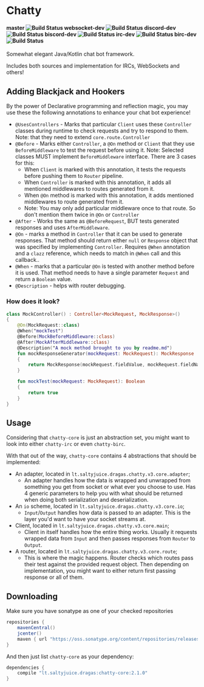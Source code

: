 # Chatty 

#### master ![Build Status](https://travis-ci.org/Dragas/bIRC.svg?branch=master)  websocket-dev ![Build Status](https://travis-ci.org/Dragas/bIRC.svg?branch=websocket-dev) discord-dev ![Build Status](https://travis-ci.org/Dragas/bIRC.svg?branch=discord-dev) biscord-dev ![Build Status](https://travis-ci.org/Dragas/bIRC.svg?branch=biscord-dev) irc-dev ![Build Status](https://travis-ci.org/Dragas/bIRC.svg?branch=irc-dev) birc-dev ![Build Status](https://travis-ci.org/Dragas/bIRC.svg?branch=birc-dev) 

Somewhat elegant Java/Kotlin chat bot framework.

Includes both sources and implementation for IRCs, WebSockets and others!

## Adding Blackjack and Hookers

By the power of Declarative programming and reflection magic, you may use these the following annotations to enhance your chat bot experience!

- `@UsesControllers` - Marks that particular `Client` uses these `Controller` classes during runtime to 
check requests and try to respond to them. Note: that they need to extend `core.route.Controller`
- `@Before` - Marks either `Controller`, a `@On` method or `Client` that they use `BeforeMiddleware` to test
the request before using it. Note: Selected classes MUST implement `BeforeMiddleware` interface. There are 3 cases for this:
  - When `Client` is marked with this annotation, it tests the requests before pushing them to `Router` pipeline.
  - When `Controller` is marked with this annotation, it adds all mentioned middlewares to routes generated from it.
  - When `@On` method is marked with this annotation, it adds mentioned middlewares to route generated from it.
  - Note: You may only add particular middleware once to that route. So don't mention them twice in `@On` or `Controller`
- `@After` - Works the same as `@BeforeRequest`, BUT tests generated responses and uses `AfterMiddleware`.
- `@On` - marks a method in `Controller` that it can be used to generate responses. That method 
should return either `null` or `Response` object that was specified by implementing `Controller`. Requires `@When` annotation and a `clazz`
reference, which needs to match in `@When` call and this callback..
- `@When` - marks that a particular `@On` is tested with another method before it is used. That method
needs to have a single parameter `Request` and return a `Boolean` value.
- `@Description` - helps with router debugging. 

### How does it look?

```kotlin
class MockController() : Controller<MockRequest, MockResponse>()
{
    @On(MockRequest::class)
    @When("mockTest")
    @Before(MockBeforeMiddleware::class)
    @After(MockAfterMiddleware::class)
    @Description("A mock method brought to you by readme.md")
    fun mockResponseGenerator(mockRequest: MockRequest): MockResponse
    {
        return MockResponse(mockRequest.fieldValue, mockRequest.fieldName)
    }

    fun mockTest(mockRequest: MockRequest): Boolean
    {
        return true
    }
}
```

## Usage

Considering that `chatty-core` is just an abstraction set, you might want to look into either `chatty-irc` or
even `chatty-birc`.

With that out of the way, `chatty-core` contains 4 abstractions that should be implemented: 
 * An adapter, located in `lt.saltyjuice.dragas.chatty.v3.core.adapter`;
   * An adapter handles how the data is wrapped and unwrapped from something you get from socket or what ever you choose
   to use. Has 4 generic parameters to help you with what should be returned when doing both serialization and deserialization.
 * An `io` scheme, located in `lt.saltyjuice.dragas.chatty.v3.core.io`;
   * `Input`/`Output` handles how data is passed to an adapter. This is the layer you'd want to have your socket streams at.  
 * Client, located in `lt.saltyjuice.dragas.chatty.v3.core.main`;
   * Client in itself handles how the entire thing works. Usually it requests wrapped data from `Input` and then passes
   responses from `Router` to `Output`.
 * A router, located in `lt.saltyjuice.dragas.chatty.v3.core.route`;
   * This is where the magic happens. Router checks which routes pass their test against the provided request object.
   Then depending on implementation, you might want to either return first passing response or all of them.

## Downloading 

Make sure you have sonatype as one of your checked repositories
```groovy
repositories {
    mavenCentral()
    jcenter()
    maven { url "https://oss.sonatype.org/content/repositories/releases" }
}
```
And then just list `chatty-core` as your dependency:
```groovy
dependencies {
    compile "lt.saltyjuice.dragas:chatty-core:2.1.0"
}
```
